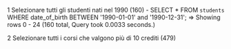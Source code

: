 
1 Selezionare tutti gli studenti nati nel 1990 (160)
    - SELECT * FROM `students` WHERE date_of_birth BETWEEN '1990-01-01' and '1990-12-31';
      => Showing rows 0 - 24 (160 total, Query took 0.0033 seconds.)

2 Selezionare tutti i corsi che valgono più di 10 crediti (479)
 